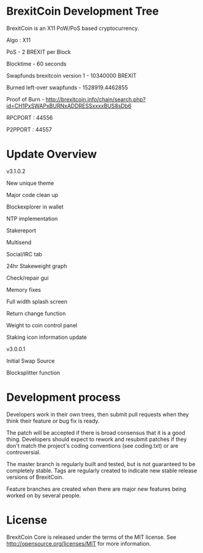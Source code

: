 
BrexitCoin Development Tree
===========================
BrexitCoin is an X11 PoW/PoS based cryptocurrency.


Algo : X11

PoS - 2 BREXIT per Block

Blocktime - 60 seconds

Swapfunds brexitcoin version 1 - 10340000 BREXIT

Burned left-over swapfunds - 1528919.4462855

Proof of Burn - http://brexitcoin.info/chain/search.php?id=CH1PxSWAPxBURNxADDRESSxxxxBUS8sDb6

RPCPORT : 44556

P2PPORT : 44557




Update Overview
===========================

v3.1.0.2

New unique theme

Major code clean up

Blockexplorer in wallet

NTP implementation

Stakereport

Multisend

Social/IRC tab

24hr Stakeweight graph

Check/repair gui

Memory fixes

Full width splash screen

Return change function

Weight to coin control panel

Staking icon information update





v3.0.0.1

Initial Swap Source

Blocksplitter function




Development process
===========================

Developers work in their own trees, then submit pull requests when
they think their feature or bug fix is ready.

The patch will be accepted if there is broad consensus that it is a
good thing.  Developers should expect to rework and resubmit patches
if they don't match the project's coding conventions (see coding.txt)
or are controversial.

The master branch is regularly built and tested, but is not guaranteed
to be completely stable. Tags are regularly created to indicate new
stable release versions of BrexitCoin.

Feature branches are created when there are major new features being
worked on by several people.


License
===========================
BrexitCoin Core is released under the terms of the MIT license. See http://opensource.org/licenses/MIT for more information.
